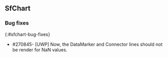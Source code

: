 ## SfChart 

### Bug fixes
{:#sfchart-bug-fixes}

* \#270845- [UWP] Now, the DataMarker and Connector lines should not be render for NaN values.
